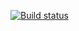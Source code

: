 [![Build status](https://ci.appveyor.com/api/projects/status/3k7p22a7aku5278y/branch/main?svg=true)](https://ci.appveyor.com/project/Tanya174/selenidecardorder/branch/main)
